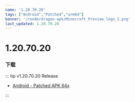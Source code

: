 ```yaml
---
name: '1.20.70.20'
tags: ["Android","Patched","arm64"]
banner: '/renderdragon-apk/Minecraft_Preview_logo_2.png'
last_updated: 1.20.70.20
---
```


# 1.20.70.20

### 下载

::: tip v1.20.70.20 Release

* [Android - Patched APK 64x](https://www.mediafire.com/file/e6c54z0zr4eb18g/1.20.70.20_arm32_arm64_patched.apk/file)

:::

